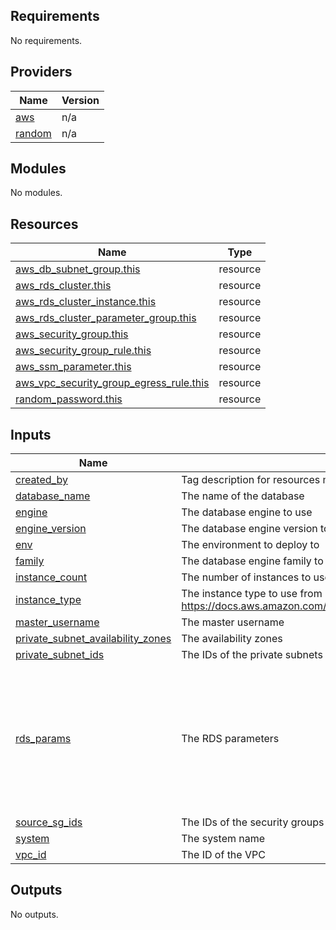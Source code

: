 ## Requirements

No requirements.

## Providers

| Name | Version |
|------|---------|
| <a name="provider_aws"></a> [aws](#provider\_aws) | n/a |
| <a name="provider_random"></a> [random](#provider\_random) | n/a |

## Modules

No modules.

## Resources

| Name | Type |
|------|------|
| [aws_db_subnet_group.this](https://registry.terraform.io/providers/hashicorp/aws/latest/docs/resources/db_subnet_group) | resource |
| [aws_rds_cluster.this](https://registry.terraform.io/providers/hashicorp/aws/latest/docs/resources/rds_cluster) | resource |
| [aws_rds_cluster_instance.this](https://registry.terraform.io/providers/hashicorp/aws/latest/docs/resources/rds_cluster_instance) | resource |
| [aws_rds_cluster_parameter_group.this](https://registry.terraform.io/providers/hashicorp/aws/latest/docs/resources/rds_cluster_parameter_group) | resource |
| [aws_security_group.this](https://registry.terraform.io/providers/hashicorp/aws/latest/docs/resources/security_group) | resource |
| [aws_security_group_rule.this](https://registry.terraform.io/providers/hashicorp/aws/latest/docs/resources/security_group_rule) | resource |
| [aws_ssm_parameter.this](https://registry.terraform.io/providers/hashicorp/aws/latest/docs/resources/ssm_parameter) | resource |
| [aws_vpc_security_group_egress_rule.this](https://registry.terraform.io/providers/hashicorp/aws/latest/docs/resources/vpc_security_group_egress_rule) | resource |
| [random_password.this](https://registry.terraform.io/providers/hashicorp/random/latest/docs/resources/password) | resource |

## Inputs

| Name | Description | Type | Default | Required |
|------|-------------|------|---------|:--------:|
| <a name="input_created_by"></a> [created\_by](#input\_created\_by) | Tag description for resources made by terraform | `string` | n/a | yes |
| <a name="input_database_name"></a> [database\_name](#input\_database\_name) | The name of the database | `string` | n/a | yes |
| <a name="input_engine"></a> [engine](#input\_engine) | The database engine to use | `string` | `"aurora"` | no |
| <a name="input_engine_version"></a> [engine\_version](#input\_engine\_version) | The database engine version to use | `string` | `"5.6.10a"` | no |
| <a name="input_env"></a> [env](#input\_env) | The environment to deploy to | `string` | n/a | yes |
| <a name="input_family"></a> [family](#input\_family) | The database engine family to use | `string` | `"aurora-mysql5.7"` | no |
| <a name="input_instance_count"></a> [instance\_count](#input\_instance\_count) | The number of instances to use | `number` | `1` | no |
| <a name="input_instance_type"></a> [instance\_type](#input\_instance\_type) | The instance type to use from https://docs.aws.amazon.com/AmazonRDS/latest/AuroraUserGuide/Concepts.DBInstanceClass.html | `string` | `"db.t3.small"` | no |
| <a name="input_master_username"></a> [master\_username](#input\_master\_username) | The master username | `string` | n/a | yes |
| <a name="input_private_subnet_availability_zones"></a> [private\_subnet\_availability\_zones](#input\_private\_subnet\_availability\_zones) | The availability zones | `list(string)` | n/a | yes |
| <a name="input_private_subnet_ids"></a> [private\_subnet\_ids](#input\_private\_subnet\_ids) | The IDs of the private subnets | `list(string)` | n/a | yes |
| <a name="input_rds_params"></a> [rds\_params](#input\_rds\_params) | The RDS parameters | `map(string)` | <pre>{<br/>  "binlog_format": "ROW",<br/>  "character_set_server": "utf8mb4",<br/>  "collation_server": "utf8mb4_unicode_ci",<br/>  "innodb_flush_log_at_trx_commit": "2",<br/>  "long_query_time": "1",<br/>  "max_connections": "3000",<br/>  "query_cache_type": "0",<br/>  "slow_query_log": "1"<br/>}</pre> | no |
| <a name="input_source_sg_ids"></a> [source\_sg\_ids](#input\_source\_sg\_ids) | The IDs of the security groups to allow access from | `list(string)` | n/a | yes |
| <a name="input_system"></a> [system](#input\_system) | The system name | `string` | n/a | yes |
| <a name="input_vpc_id"></a> [vpc\_id](#input\_vpc\_id) | The ID of the VPC | `string` | n/a | yes |

## Outputs

No outputs.
